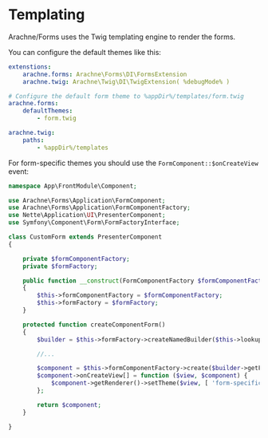 Templating
====

Arachne/Forms uses the Twig templating engine to render the forms.

You can configure the default themes like this:

```yml
extenstions:
	arachne.forms: Arachne\Forms\DI\FormsExtension
	arachne.twig: Arachne\Twig\DI\TwigExtension( %debugMode% )

# Configure the default form theme to %appDir%/templates/form.twig
arachne.forms:
	defaultThemes:
		- form.twig

arachne.twig:
	paths:
		- %appDir%/templates
```

For form-specific themes you should use the `FormComponent::$onCreateView` event:

```php
namespace App\FrontModule\Component;

use Arachne\Forms\Application\FormComponent;
use Arachne\Forms\Application\FormComponentFactory;
use Nette\Application\UI\PresenterComponent;
use Symfony\Component\Form\FormFactoryInterface;

class CustomForm extends PresenterComponent
{

	private $formComponentFactory;
	private $formFactory;

	public function __construct(FormComponentFactory $formComponentFactory, FormFactoryInterface $formFactory)
	{
		$this->formComponentFactory = $formComponentFactory;
		$this->formFactory = $formFactory;
	}

	protected function createComponentForm()
	{
		$builder = $this->formFactory->createNamedBuilder($this->lookupPath('Nette\Application\UI\Presenter'), 'form', null, []);

		//...

		$component = $this->formComponentFactory->create($builder->getForm());
		$component->onCreateView[] = function ($view, $component) {
			$component->getRenderer()->setTheme($view, [ 'form-specific-template.twig' ]);
		};

		return $component;
	}

}
```
